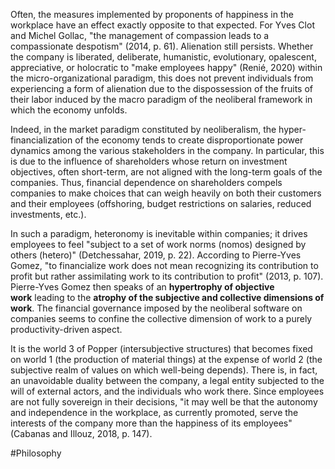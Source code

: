 Often, the measures implemented by proponents of happiness in the workplace have an effect exactly opposite to that expected. For Yves Clot and Michel Gollac, "the management of compassion leads to a compassionate despotism" (2014, p. 61). Alienation still persists. Whether the company is liberated, deliberate, humanistic, evolutionary, opalescent, appreciative, or holocratic to "make employees happy" (Renié, 2020) within the micro-organizational paradigm, this does not prevent individuals from experiencing a form of alienation due to the dispossession of the fruits of their labor induced by the macro paradigm of the neoliberal framework in which the economy unfolds.

Indeed, in the market paradigm constituted by neoliberalism, the hyper-financialization of the economy tends to create disproportionate power dynamics among the various stakeholders in the company. In particular, this is due to the influence of shareholders whose return on investment objectives, often short-term, are not aligned with the long-term goals of the companies. Thus, financial dependence on shareholders compels companies to make choices that can weigh heavily on both their customers and their employees (offshoring, budget restrictions on salaries, reduced investments, etc.).

In such a paradigm, heteronomy is inevitable within companies; it drives employees to feel "subject to a set of work norms (nomos) designed by others (hetero)" (Detchessahar, 2019, p. 22). According to Pierre-Yves Gomez, "to financialize work does not mean recognizing its contribution to profit but rather assimilating work to its contribution to profit" (2013, p. 107). Pierre-Yves Gomez then speaks of an **hypertrophy of objective work** leading to the **atrophy of the subjective and collective dimensions of work**. The financial governance imposed by the neoliberal software on companies seems to confine the collective dimension of work to a purely productivity-driven aspect.

It is the world 3 of Popper (intersubjective structures) that becomes fixed on world 1 (the production of material things) at the expense of world 2 (the subjective realm of values on which well-being depends). There is, in fact, an unavoidable duality between the company, a legal entity subjected to the will of external actors, and the individuals who work there. Since employees are not fully sovereign in their decisions, "it may well be that the autonomy and independence in the workplace, as currently promoted, serve the interests of the company more than the happiness of its employees" (Cabanas and Illouz, 2018, p. 147).

#Philosophy